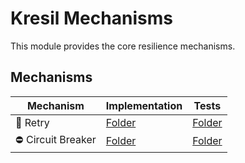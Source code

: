 # Kresil Mechanisms

This module provides the core resilience mechanisms.

## Mechanisms

| Mechanism         | Implementation                                        | Tests                                          |
|-------------------|-------------------------------------------------------|------------------------------------------------|
| 🔁 Retry          | [Folder](src/commonMain/kotlin/kresil/retry)          | [Folder](src/commonTest/kotlin/retry)          |
| ⛔ Circuit Breaker | [Folder](src/commonMain/kotlin/kresil/circuitbreaker) | [Folder](src/commonTest/kotlin/circuitbreaker) |
